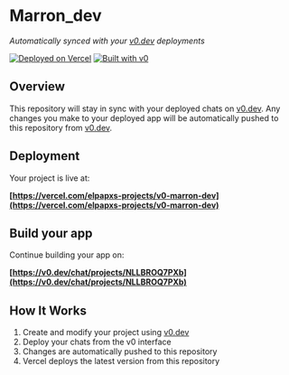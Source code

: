 # Marron_dev

*Automatically synced with your [v0.dev](https://v0.dev) deployments*

[![Deployed on Vercel](https://img.shields.io/badge/Deployed%20on-Vercel-black?style=for-the-badge&logo=vercel)](https://vercel.com/elpapxs-projects/v0-marron-dev)
[![Built with v0](https://img.shields.io/badge/Built%20with-v0.dev-black?style=for-the-badge)](https://v0.dev/chat/projects/NLLBROQ7PXb)

## Overview

This repository will stay in sync with your deployed chats on [v0.dev](https://v0.dev).
Any changes you make to your deployed app will be automatically pushed to this repository from [v0.dev](https://v0.dev).

## Deployment

Your project is live at:

**[https://vercel.com/elpapxs-projects/v0-marron-dev](https://vercel.com/elpapxs-projects/v0-marron-dev)**

## Build your app

Continue building your app on:

**[https://v0.dev/chat/projects/NLLBROQ7PXb](https://v0.dev/chat/projects/NLLBROQ7PXb)**

## How It Works

1. Create and modify your project using [v0.dev](https://v0.dev)
2. Deploy your chats from the v0 interface
3. Changes are automatically pushed to this repository
4. Vercel deploys the latest version from this repository

